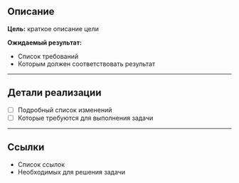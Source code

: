 ## Описание

**Цель:** краткое описание цели

**Ожидаемый результат:**
* Список требований
* Которым должен соответствовать результат

---

## Детали реализации
- [ ] Подробный список изменений
- [ ] Которые требуются для выполнения задачи

---

## Ссылки

- Список ссылок
- Необходимых для решения задачи